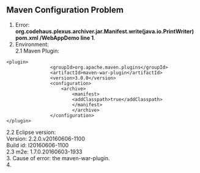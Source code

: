 ## Maven Configuration Problem

1. Error: **org.codehaus.plexus.archiver.jar.Manifest.write(java.io.PrintWriter)	pom.xml	/WebAppDemo	line 1**.
2. Environment:   
2.1 Maven Plugin: 
```
<plugin>
			 	<groupId>org.apache.maven.plugins</groupId>
				<artifactId>maven-war-plugin</artifactId>
				<version>3.0.0</version>
				<configuration>
					<archive>
						<manifest>
						<addClasspath>true</addClasspath>
						</manifest>
						</archive>
				</configuration>
</plugin>
```
2.2 Eclipse version:  
Version: 2.2.0.v20160606-1100  
Build id: I20160606-1100  
2.3 m2e: 
1.7.0.20160603-1933  
3. Cause of error: the maven-war-plugin.  
4.  


